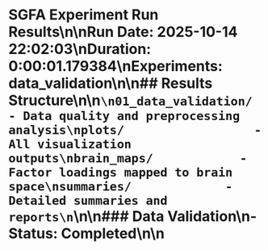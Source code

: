 # SGFA Experiment Run Results\n\n**Run Date:** 2025-10-14 22:02:03\n**Duration:** 0:00:01.179384\n**Experiments:** data_validation\n\n## Results Structure\n\n```\n01_data_validation/     - Data quality and preprocessing analysis\nplots/                  - All visualization outputs\nbrain_maps/            - Factor loadings mapped to brain space\nsummaries/             - Detailed summaries and reports\n```\n\n### Data Validation\n- Status: Completed\n\n